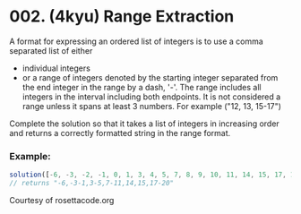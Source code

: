 # 002. (4kyu) Range Extraction

A format for expressing an ordered list of integers is to use a comma separated list of either

- individual integers
- or a range of integers denoted by the starting integer separated from the end integer in the range by a dash, '-'. The range includes all integers in the interval including both endpoints. It is not considered a range unless it spans at least 3 numbers. For example ("12, 13, 15-17")

Complete the solution so that it takes a list of integers in increasing order and returns a correctly formatted string in the range format.

### Example:

```javascript
solution([-6, -3, -2, -1, 0, 1, 3, 4, 5, 7, 8, 9, 10, 11, 14, 15, 17, 18, 19, 20]);
// returns "-6,-3-1,3-5,7-11,14,15,17-20"
```

Courtesy of rosettacode.org
